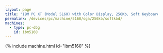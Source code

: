 ```yaml
---
layout: page
title: "IBM PC XT (Model 5160) with Color Display, 256Kb, Soft Keyboard"
permalink: /devices/pc/machine/5160/cga/256kb/softkbd/
machines:
  - type: pc-dbg
    id: ibm5160
---
```


{% include machine.html id="ibm5160" %}

